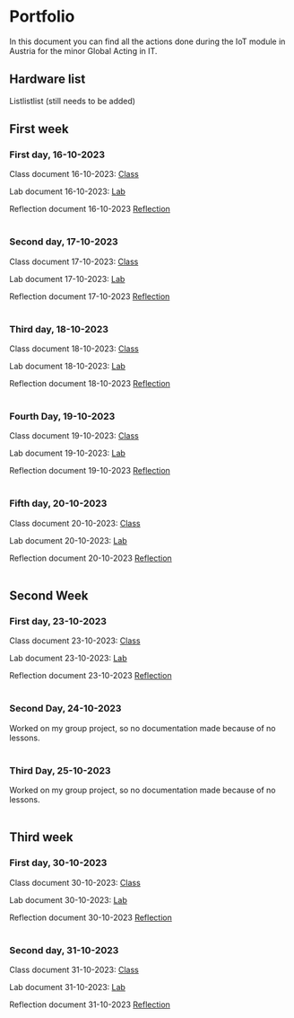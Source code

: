 # Portfolio

In this document you can find all the actions done during the IoT module in Austria for the minor Global Acting in IT.

## Hardware list

Listlistlist (still needs to be added)

## First week
### First day, 16-10-2023
Class document 16-10-2023:
<a href="https://github.com/JesperHartsuiker/IoT-module/blob/main/Jesper%20Hartsuiker/Classes/16-10-2023.md"> Class </a>

Lab document 16-10-2023:
<a href="https://github.com/JesperHartsuiker/IoT-module/blob/main/Jesper%20Hartsuiker/Lab/16-10-2023.md">Lab </a>

Reflection document 16-10-2023
<a href="https://github.com/JesperHartsuiker/IoT-module/blob/main/Jesper%20Hartsuiker/Reflection/16-10-2023.md">Reflection</a>
<br/><br/>

### Second day, 17-10-2023
Class document 17-10-2023:
<a href="https://github.com/JesperHartsuiker/IoT-module/blob/main/Jesper%20Hartsuiker/Classes/17-10-2023.md"> Class </a>

Lab document 17-10-2023:
<a href="https://github.com/JesperHartsuiker/IoT-module/blob/main/Jesper%20Hartsuiker/Lab/17-10-2023.md">Lab </a>

Reflection document 17-10-2023
<a href="https://github.com/JesperHartsuiker/IoT-module/blob/main/Jesper%20Hartsuiker/Reflection/17-10-2023.md">Reflection</a>
<br/><br/>

### Third day, 18-10-2023
Class document 18-10-2023:
<a href="https://github.com/JesperHartsuiker/IoT-module/blob/main/Jesper%20Hartsuiker/Classes/18-10-2023.md"> Class </a>

Lab document 18-10-2023:
<a href="https://github.com/JesperHartsuiker/IoT-module/blob/main/Jesper%20Hartsuiker/Lab/18-10-2023.md">Lab </a>

Reflection document 18-10-2023
<a href="https://github.com/JesperHartsuiker/IoT-module/blob/main/Jesper%20Hartsuiker/Reflection/18-10-2023.md">Reflection</a>
<br/><br/>

### Fourth Day, 19-10-2023
Class document 19-10-2023:
<a href="https://github.com/JesperHartsuiker/IoT-module/blob/main/Jesper%20Hartsuiker/Classes/19-10-2023.md"> Class </a>

Lab document 19-10-2023:
<a href="https://github.com/JesperHartsuiker/IoT-module/blob/main/Jesper%20Hartsuiker/Lab/19-10-2023.md">Lab </a>

Reflection document 19-10-2023
<a href="https://github.com/JesperHartsuiker/IoT-module/blob/main/Jesper%20Hartsuiker/Reflection/19-10-2023.md">Reflection</a>
<br/><br/>

### Fifth day, 20-10-2023
Class document 20-10-2023:
<a href="https://github.com/JesperHartsuiker/IoT-module/blob/main/Jesper%20Hartsuiker/Classes/20-10-2023.md"> Class </a>

Lab document 20-10-2023:
<a href="https://github.com/JesperHartsuiker/IoT-module/blob/main/Jesper%20Hartsuiker/Lab/20-10-2023.md">Lab </a>

Reflection document 20-10-2023
<a href="https://github.com/JesperHartsuiker/IoT-module/blob/main/Jesper%20Hartsuiker/Reflection/20-10-2023.md">Reflection</a>
<br/><br/>

## Second Week
### First day, 23-10-2023
Class document 23-10-2023:
<a href="https://github.com/JesperHartsuiker/IoT-module/blob/main/Jesper%20Hartsuiker/Classes/23-10-2023.md"> Class </a>

Lab document 23-10-2023:
<a href="https://github.com/JesperHartsuiker/IoT-module/blob/main/Jesper%20Hartsuiker/Lab/23-10-2023.md">Lab </a>

Reflection document 23-10-2023
<a href="https://github.com/JesperHartsuiker/IoT-module/blob/main/Jesper%20Hartsuiker/Reflection/23-10-2023.md">Reflection</a>
<br/><br/>
### Second Day, 24-10-2023
Worked on my group project, so no documentation made because of no lessons.
<br/><br/>
### Third Day, 25-10-2023
Worked on my group project, so no documentation made because of no lessons.
<br/><br/>

## Third week
### First day, 30-10-2023
Class document 30-10-2023:
<a href="https://github.com/JesperHartsuiker/IoT-module/blob/main/Jesper%20Hartsuiker/Classes/30-10-2023.md"> Class </a>

Lab document 30-10-2023:
<a href="https://github.com/JesperHartsuiker/IoT-module/blob/main/Jesper%20Hartsuiker/Lab/30-10-2023.md">Lab </a>

Reflection document 30-10-2023
<a href="https://github.com/JesperHartsuiker/IoT-module/blob/main/Jesper%20Hartsuiker/Reflection/30-10-2023.md">Reflection</a>
<br/><br/>
### Second day, 31-10-2023
Class document 31-10-2023:
<a href="https://github.com/JesperHartsuiker/IoT-module/blob/main/Jesper%20Hartsuiker/Classes/31-10-2023.md"> Class </a>

Lab document 31-10-2023:
<a href="https://github.com/JesperHartsuiker/IoT-module/blob/main/Jesper%20Hartsuiker/Lab/31-10-2023.md">Lab </a>

Reflection document 31-10-2023
<a href="https://github.com/JesperHartsuiker/IoT-module/blob/main/Jesper%20Hartsuiker/Reflection/31-10-2023.md">Reflection</a>
<br/><br/>